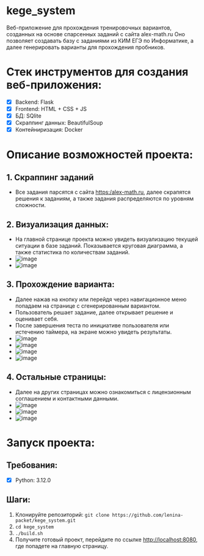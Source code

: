 # kege_system
Веб-приложение для прохождения тренировочных вариантов, созданных на основе спарсенных заданий с сайта alex-math.ru
Оно позволяет создавать базу с заданиями из КИМ ЕГЭ по Информатике, а далее генерировать варианты для прохождения пробников.

# Стек инструментов для создания веб-приложения:
- [x] Backend: Flask
- [x] Frontend: HTML + CSS + JS
- [x] БД: SQlite
- [x] Скраппинг данных: BeautifulSoup
- [x] Контейниризация: Docker

# Описание возможностей проекта:
## 1. Скраппинг заданий
- Все задания парсятся с сайта <https:/alex-math.ru>, далее скрапятся решения к заданиям, а также задания распределяются по уровням сложности.


## 2. Визуализация данных:
- На главной странице проекта можно увидеть визуализацию текущей ситуации в базе заданий. Показывается круговая диаграмма, а также статистика по количествам заданий.
- ![image](https://github.com/user-attachments/assets/36b38d9d-be81-4ad4-adae-00514d974719)
- ![image](https://github.com/user-attachments/assets/d69c0713-3afc-4e2b-b2f8-861507170f9d)

## 3. Прохождение варианта:
- Далее нажав на кнопку или перейдя через навигационное меню попадаем на странице с сгенерированным вариантом.
- Пользователь решает задание, далее открывает решение и оценивает себя.
- После завершения теста по инициативе пользователя или истечению таймера, на экране можно увидеть результаты.
- ![image](https://github.com/user-attachments/assets/857e2d45-0763-4733-bc03-d65f68fd3c18)
- ![image](https://github.com/user-attachments/assets/45b4400b-a4c2-4841-9d1d-6d4807483910)
- ![image](https://github.com/user-attachments/assets/ea4e83a2-7a0a-485e-99a4-fcc575cbd78e)
- ![image](https://github.com/user-attachments/assets/4aab8fe8-2723-4bf1-96cf-486255548fd7)

## 4. Остальные страницы:
- Далее на других страницах можно ознакомиться с лицензионным соглашением и контактными данными.
- ![image](https://github.com/user-attachments/assets/b9fc4854-15b7-4f30-9abc-7f5303713120)
- ![image](https://github.com/user-attachments/assets/87fb18ae-1540-4f21-8b04-dcd55630fcc0)
- ![image](https://github.com/user-attachments/assets/50f872df-38bb-4922-8e82-7221d6f96c61)

# Запуск проекта:

## Требования:
- [x] Python: 3.12.0

## Шаги:

1. Клонируйте репозиторий: `git clone https://github.com/lenina-packet/kege_system.git`
2. `cd kege_system`
3. `./build.sh`
4. Получите готовый проект, перейдите по ссылке <http://localhost:8080>, где попадете на главную страницу.
